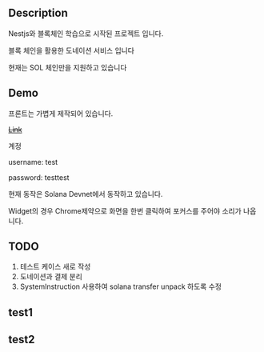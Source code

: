 ## Description

Nestjs와 블록체인 학습으로 시작된 프로젝트 입니다.

블록 체인을 활용한 도네이션 서비스 입니다

현재는 SOL 체인만을 지원하고 있습니다

## Demo

프론트는 가볍게 제작되어 있습니다.

~~[Link]()~~

계정

username: test

password: testtest

현재 동작은 Solana Devnet에서 동작하고 있습니다.

Widget의 경우 Chrome제약으로 화면을 한번 클릭하여 포커스를 주어야 소리가 나옵니다.

## TODO

1. 테스트 케이스 새로 작성
2. 도네이션과 결제 분리
3. SystemInstruction 사용하여 solana transfer unpack 하도록 수정


## test1
## test2
